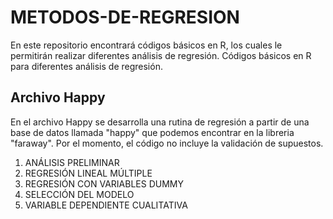 # METODOS-DE-REGRESION

En este repositorio encontrará códigos básicos en R, los cuales le permitirán realizar diferentes análisis de regresión.
Códigos básicos en R para diferentes análisis de regresión.

## Archivo Happy

En el archivo Happy se desarrolla una rutina de regresión a partir de una base de datos llamada "happy" que podemos encontrar en la libreria "faraway".
Por el momento, el código no incluye la validación de supuestos.
1. ANÁLISIS PRELIMINAR
2. REGRESIÓN LINEAL MÚLTIPLE
3. REGRESIÓN CON VARIABLES DUMMY
4. SELECCIÓN DEL MODELO
5. VARIABLE DEPENDIENTE CUALITATIVA
